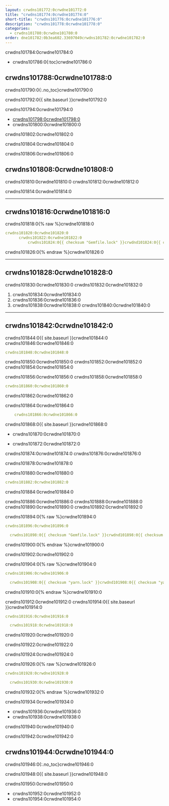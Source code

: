 ```yaml
---
layout: crwdns101772:0crwdne101772:0
title: "crwdns101774:0crwdne101774:0"
short-title: "crwdns101776:0crwdne101776:0"
description: "crwdns101778:0crwdne101778:0"
categories:
  - crwdns101780:0crwdne101780:0
order: dne101782:0b3ea602.33697049crwdns101782:0crwdne101782:0
---
```

crwdns101784:0crwdne101784:0

* crwdns101786:0{:toc}crwdne101786:0

## crwdns101788:0crwdne101788:0

crwdns101790:0{:.no_toc}crwdne101790:0

crwdns101792:0{{ site.baseurl }}crwdne101792:0

crwdns101794:0crwdne101794:0

* <a href="crwdns101796:0crwdne101796:0" target="_blank">crwdns101798:0crwdne101798:0</a>
* crwdns101800:0crwdne101800:0

crwdns101802:0crwdne101802:0

crwdns101804:0crwdne101804:0

crwdns101806:0crwdne101806:0

## crwdns101808:0crwdne101808:0

crwdns101810:0crwdne101810:0 crwdns101812:0crwdne101812:0

crwdns101814:0crwdne101814:0

* * *

## crwdns101816:0crwdne101816:0

crwdns101818:0{% raw %}crwdne101818:0

```yaml
crwdns101820:0crwdne101820:0
      crwdns101822:0crwdne101822:0
          crwdns101824:0{{ checksum "Gemfile.lock" }}crwdnd101824:0{{ checksum "Gemfile.lock" }}crwdnd101824:0{{ checksum "yarn.lock" }}crwdnd101824:0{{ checksum "yarn.lock" }}crwdne101824:0
```

crwdns101826:0{% endraw %}crwdne101826:0

* * *

## crwdns101828:0crwdne101828:0

crwdns101830:0crwdne101830:0 crwdns101832:0crwdne101832:0

1. crwdns101834:0crwdne101834:0
2. crwdns101836:0crwdne101836:0
3. crwdns101838:0crwdne101838:0 crwdns101840:0crwdne101840:0

* * *

## crwdns101842:0crwdne101842:0

crwdns101844:0{{ site.baseurl }}crwdne101844:0 crwdns101846:0crwdne101846:0

```yaml
crwdns101848:0crwdne101848:0
```

crwdns101850:0crwdne101850:0 crwdns101852:0crwdne101852:0 crwdns101854:0crwdne101854:0

crwdns101856:0crwdne101856:0 crwdns101858:0crwdne101858:0

```yaml
crwdns101860:0crwdne101860:0
```

crwdns101862:0crwdne101862:0

crwdns101864:0crwdne101864:0

```yaml
    crwdns101866:0crwdne101866:0
```

crwdns101868:0{{ site.baseurl }}crwdne101868:0

* crwdns101870:0crwdne101870:0

* crwdns101872:0crwdne101872:0

crwdns101874:0crwdne101874:0 crwdns101876:0crwdne101876:0

crwdns101878:0crwdne101878:0

crwdns101880:0crwdne101880:0

```yaml
crwdns101882:0crwdne101882:0
```

crwdns101884:0crwdne101884:0

crwdns101886:0crwdne101886:0 crwdns101888:0crwdne101888:0 crwdns101890:0crwdne101890:0 crwdns101892:0crwdne101892:0

crwdns101894:0{% raw %}crwdne101894:0

```yaml
crwdns101896:0crwdne101896:0

  crwdns101898:0{{ checksum "Gemfile.lock" }}crwdnd101898:0{{ checksum "Gemfile.lock" }}crwdne101898:0
```

crwdns101900:0{% endraw %}crwdne101900:0

crwdns101902:0crwdne101902:0

crwdns101904:0{% raw %}crwdne101904:0

```yaml
crwdns101906:0crwdne101906:0

  crwdns101908:0{{ checksum "yarn.lock" }}crwdnd101908:0{{ checksum "yarn.lock" }}crwdne101908:0
```

crwdns101910:0{% endraw %}crwdne101910:0

crwdns101912:0crwdne101912:0 crwdns101914:0{{ site.baseurl }}crwdne101914:0

```yaml
crwdns101916:0crwdne101916:0

  crwdns101918:0crwdne101918:0
```

crwdns101920:0crwdne101920:0

crwdns101922:0crwdne101922:0

crwdns101924:0crwdne101924:0

crwdns101926:0{% raw %}crwdne101926:0

```yaml
crwdns101928:0crwdne101928:0

  crwdns101930:0crwdne101930:0
```

crwdns101932:0{% endraw %}crwdne101932:0

crwdns101934:0crwdne101934:0

* crwdns101936:0crwdne101936:0
* crwdns101938:0crwdne101938:0

crwdns101940:0crwdne101940:0

crwdns101942:0crwdne101942:0

## crwdns101944:0crwdne101944:0

crwdns101946:0{:.no_toc}crwdne101946:0

crwdns101948:0{{ site.baseurl }}crwdne101948:0

crwdns101950:0crwdne101950:0

* crwdns101952:0crwdne101952:0
* crwdns101954:0crwdne101954:0